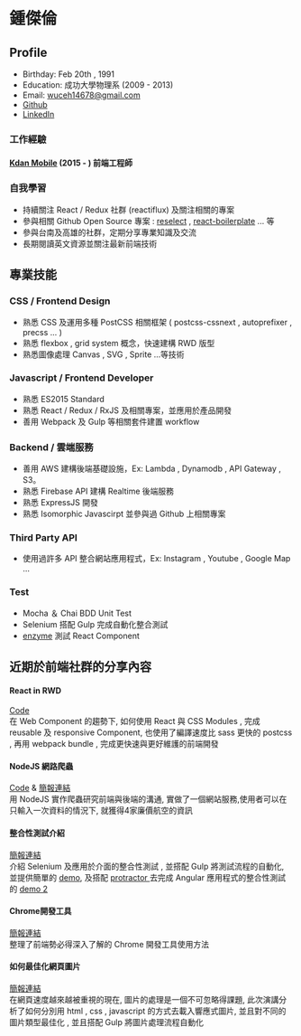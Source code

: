 # 鍾傑倫

## Profile
* Birthday: Feb 20th , 1991
* Education: 成功大學物理系 (2009 - 2013)
* Email: wuceh14678@gmail.com
* [Github](https://github.com/chungchiehlun)
* [LinkedIn](https://tw.linkedin.com/in/chieh-lun-chung-7427918a)

### 工作經驗
#### [Kdan Mobile](http://www.kdanmobile.com/en/) (2015 - ) 前端工程師

### 自我學習
* 持續關注 React / Redux 社群 (reactiflux) 及關注相關的專案
* 參與相關 Github Open Source 專案 : [reselect](https://github.com/reactjs/reselect) , [react-boilerplate](https://github.com/mxstbr/react-boilerplate) ... 等
* 參與台南及高雄的社群，定期分享專業知識及交流
* 長期閱讀英文資源並關注最新前端技術

## 專業技能
### CSS / Frontend Design 
* 熟悉 CSS 及運用多種 PostCSS 相關框架 ( postcss-cssnext , autoprefixer , precss ... )
* 熟悉 flexbox , grid system 概念，快速建構 RWD 版型
* 熟悉圖像處理 Canvas , SVG , Sprite ...等技術

### Javascript / Frontend Developer
* 熟悉 ES2015 Standard 
* 熟悉 React / Redux / RxJS 及相關專案，並應用於產品開發
* 善用 Webpack 及 Gulp 等相關套件建置 workflow
 
### Backend / 雲端服務
* 善用 AWS 建構後端基礎設施，Ex: Lambda , Dynamodb , API Gateway , S3。
* 熟悉 Firebase API 建構 Realtime 後端服務
* 熟悉 ExpressJS 開發
* 熟悉 Isomorphic Javascirpt 並參與過 Github 上相關專案

### Third Party API
* 使用過許多 API 整合網站應用程式，Ex: Instagram , Youtube , Google Map ...

### Test
* Mocha ＆ Chai BDD Unit Test  
* Selenium 搭配 Gulp 完成自動化整合測試 
* [enzyme](https://github.com/airbnb/enzyme) 測試 React Component


## 近期於前端社群的分享內容
#### React in RWD
[Code](https://github.com/chungchiehlun/rwd-react)
<br>在 Web Component 的趨勢下, 如何使用 React 與 CSS Modules , 完成 reusable 及 responsive Component, 也使用了編譯速度比 sass 更快的 postcss ,
再用 webpack bundle , 完成更快速與更好維護的前端開發

#### NodeJS 網路爬蟲
[Code](https://github.com/chungchiehlun/WebSpider) &
[簡報連結](http://www.slideshare.net/ssusera1d1af/nodejs-53236276)
<br>用 NodeJS 實作爬蟲研究前端與後端的溝通, 實做了一個網站服務,使用者可以在只輸入一次資料的情況下, 就獲得4家廉價航空的資訊 <br>

#### 整合性測試介紹
[簡報連結](http://www.slideshare.net/ssusera1d1af/selenium-48376598)
<br>介紹 Selenium 及應用於介面的整合性測試 , 並搭配 Gulp 將測試流程的自動化, 並提供簡單的 [demo](https://github.com/chungchiehlun/Selenium_demo), 及搭配 [protractor
](http://angular.github.io/protractor/#/)去完成 Angular 應用程式的整合性測試的
[demo 2](https://github.com/chungchiehlun/Selenium_demo_2)
<br>

#### Chrome開發工具
[簡報連結](http://www.slideshare.net/ssusera1d1af/chorme-devtools)
<br>整理了前端勢必得深入了解的 Chrome 開發工具使用方法

#### 如何最佳化網頁圖片
[簡報連結](http://www.slideshare.net/ssusera1d1af/images-meet-web-50494410)
<br>在網頁速度越來越被重視的現在, 圖片的處理是一個不可忽略得課題, 此次演講分析了如何分別用 html , css , javascript 的方式去載入響應式圖片, 並且對不同的圖片類型最佳化 , 並且搭配 Gulp 將圖片處理流程自動化





